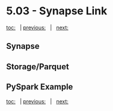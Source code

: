 # 5.03 - Synapse Link

[toc:](June_2021.md) &nbsp; | [previous:](5_02_azure_functions.md) &nbsp; | &nbsp; [next:](5_04_azure_search.md)


## Synapse




## Storage/Parquet




## PySpark Example





[toc:](June_2021.md) &nbsp; | [previous:](5_02_azure_functions.md) &nbsp; | &nbsp; [next:](5_04_azure_search.md)